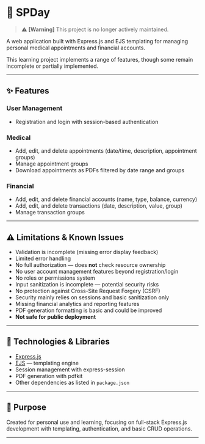 # 📅 SPDay

> ⚠️ **[Warning]** This project is no longer actively maintained.

A web application built with Express.js and EJS templating for managing personal medical appointments and financial accounts.

This learning project implements a range of features, though some remain incomplete or partially implemented.

---

## ✨ Features

### User Management
- Registration and login with session-based authentication

### Medical
- Add, edit, and delete appointments (date/time, description, appointment groups)
- Manage appointment groups
- Download appointments as PDFs filtered by date range and groups

### Financial
- Add, edit, and delete financial accounts (name, type, balance, currency)
- Add, edit, and delete transactions (date, description, value, group)
- Manage transaction groups

---

## ⚠️ Limitations & Known Issues

- Validation is incomplete (missing error display feedback)
- Limited error handling
- No full authorization — does **not** check resource ownership
- No user account management features beyond registration/login
- No roles or permissions system
- Input sanitization is incomplete — potential security risks
- No protection against Cross-Site Request Forgery (CSRF)
- Security mainly relies on sessions and basic sanitization only
- Missing financial analytics and reporting features
- PDF generation formatting is basic and could be improved
- **Not safe for public deployment**
---

## 🧩 Technologies & Libraries

- [Express.js](https://expressjs.com/)
- [EJS](https://ejs.co/) — templating engine
- Session management with express-session
- PDF generation with pdfkit
- Other dependencies as listed in `package.json`

---

## 🎯 Purpose

Created for personal use and learning, focusing on full-stack Express.js development with templating, authentication, and basic CRUD operations.

---
